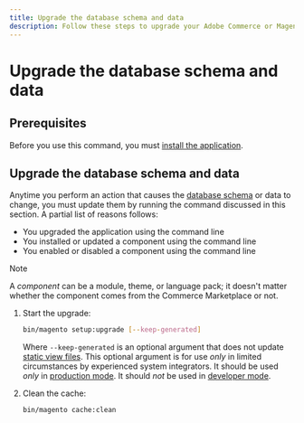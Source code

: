 ```yaml
---
title: Upgrade the database schema and data
description: Follow these steps to upgrade your Adobe Commerce or Magento Open source database schema.
---
```


# Upgrade the database schema and data

## Prerequisites

Before you use this command, you must [install the application](../advanced.md).

## Upgrade the database schema and data

Anytime you perform an action that causes the [database schema](https://glossary.magento.com/database-schema) or data to change, you must update them by running the command discussed in this section. A partial list of reasons follows:

*  You upgraded the application using the command line
*  You installed or updated a component using the command line
*  You enabled or disabled a component using the command line

>[!NOTE]
>
>A *component* can be a module, theme, or language pack; it doesn't matter whether the component comes from the Commerce Marketplace or not.

1. Start the upgrade:

   ```bash
   bin/magento setup:upgrade [--keep-generated]
   ```

   Where `--keep-generated` is an optional argument that does not update [static view files](../../configuration/cli/static-view-file-deployment.md). This optional argument is for use *only* in limited circumstances by experienced system integrators. It should be used *only* in [production mode](../../configuration/bootstrap/application-modes.md#production-mode). It should *not* be used in [developer mode](../../configuration/bootstrap/application-modes.md#developer-mode).

1. Clean the cache:

   ```bash
   bin/magento cache:clean
   ```
